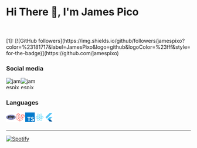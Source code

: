 # Hi There 👋, I'm James Pico
<br>
<br>
[1]: [![GitHub followers](https://img.shields.io/github/followers/jamespixo?color=%23181717&label=JamesPixo&logo=github&logoColor=%23fff&style=for-the-badge)](https://github.com/jamespixo)

### Social media
[<img src="https://raw.githubusercontent.com/rahuldkjain/github-profile-readme-generator/master/src/images/icons/Social/twitter.svg" alt="jamespixo" height="30" width="40" align="left" />][twitter][<img src="https://raw.githubusercontent.com/rahuldkjain/github-profile-readme-generator/master/src/images/icons/Social/instagram.svg" alt="jamespixo" height="30" width="40" align="left" />][instagram]
<br>
<br>

### Languages
[<img src="https://raw.githubusercontent.com/github/explore/80688e429a7d4ef2fca1e82350fe8e3517d3494d/topics/php/php.png" width="26" align="left" alt="php" />][github][<img src="https://raw.githubusercontent.com/github/explore/80688e429a7d4ef2fca1e82350fe8e3517d3494d/topics/laravel/laravel.png" width="26" align="left" alt="react" />][github][<img src="https://raw.githubusercontent.com/github/explore/80688e429a7d4ef2fca1e82350fe8e3517d3494d/topics/typescript/typescript.png" width="26" align="left" alt="typescript" />][github][<img src="https://raw.githubusercontent.com/github/explore/80688e429a7d4ef2fca1e82350fe8e3517d3494d/topics/react/react.png" width="26" align="left" alt="react" />][github][<img src="https://raw.githubusercontent.com/github/explore/80688e429a7d4ef2fca1e82350fe8e3517d3494d/topics/flutter/flutter.png" width="26" align="left" alt="flutter" />][github]
<br>
<br>
<hr></hr>

[![Spotify](https://spotify-playing-delta.vercel.app/api/spotify)](https://open.spotify.com/user/jamespd10)

[github]: https://github.com/
[twitter]: https://twitter.com/jamespixo/
[x]: https://x.com/jamespixo/
[instagram]: https://instagram.com/jamespixo/

